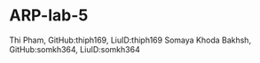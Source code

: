 # ARP-lab-5
Thi Pham, GitHub:thiph169, LiuID:thiph169
Somaya Khoda Bakhsh, GitHub:somkh364, LiuID:somkh364
